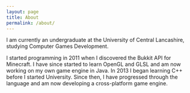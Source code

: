 ```yaml
---
layout: page
title: About
permalink: /about/
---
```


I am currently an undergraduate at the University of Central Lancashire, studying Computer Games Development.

I started programming in 2011 when I discovered the Bukkit API for Minecraft. I have since started to learn OpenGL and GLSL and am now working on my own game engine in Java.
In 2013 I began learning C++ before I started University. Since then, I have progressed through the language and am now developing a cross-platform game engine.
